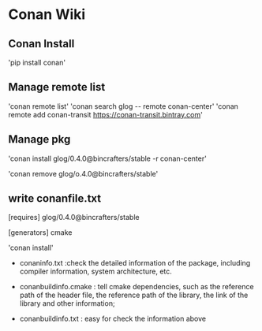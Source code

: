 # Conan Wiki

## Conan Install

'pip install conan'

## Manage remote list

'conan remote list'
'conan search glog -- remote conan-center'
'conan remote add conan-transit https://conan-transit.bintray.com'

## Manage pkg

'conan install glog/0.4.0@bincrafters/stable -r conan-center'

'conan remove glog/o.4.0@bincrafters/stable'

## write conanfile.txt

[requires]
glog/0.4.0@bincrafters/stable

[generators]
cmake

'conan install'

* conaninfo.txt :check the detailed information of the package, including compiler information, system architecture, etc.

* conanbuildinfo.cmake : tell cmake dependencies, such as the reference path of the header file, the reference path of the library, the link of the library and other information;

* conanbuildinfo.txt : easy for check the information above